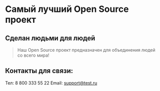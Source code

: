 # Самый лучший Open Source проект

## Сделан людьми для людей

> Наш Open Source проект предназначен для объединения людей со всего мира!

## Контакты для связи:
Тел: 8 800 333 55 22
Email: support@test.ru
